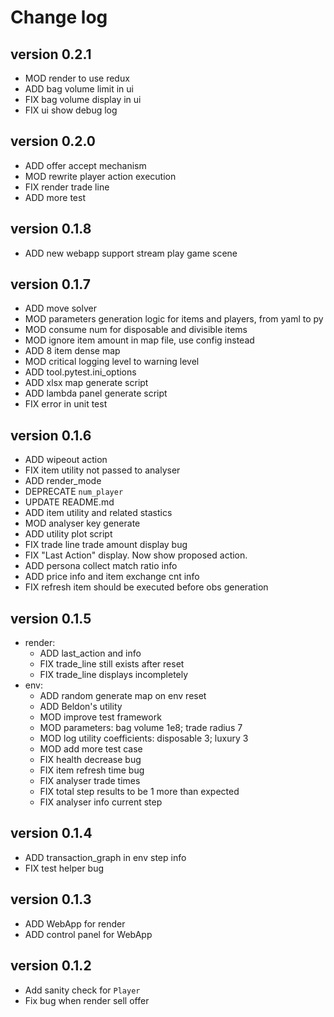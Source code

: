 # Change log

## version 0.2.1
- MOD render to use redux
- ADD bag volume limit in ui
- FIX bag volume display in ui
- FIX ui show debug log

## version 0.2.0
- ADD offer accept mechanism
- MOD rewrite player action execution
- FIX render trade line
- ADD more test

## version 0.1.8
- ADD new webapp support stream play game scene

## version 0.1.7
- ADD move solver
- MOD parameters generation logic for items and players, from yaml to py
- MOD consume num for disposable and divisible items
- MOD ignore item amount in map file, use config instead
- ADD 8 item dense map
- MOD critical logging level to warning level
- ADD tool.pytest.ini_options
- ADD xlsx map generate script
- ADD lambda panel generate script
- FIX error in unit test

## version 0.1.6
  - ADD wipeout action
  - FIX item utility not passed to analyser
  - ADD render_mode
  - DEPRECATE `num_player`
  - UPDATE README.md
  - ADD item utility and related stastics
  - MOD analyser key generate
  - ADD utility plot script
  - FIX trade line trade amount display bug
  - FIX "Last Action" display. Now show proposed action.
  - ADD persona collect match ratio info
  - ADD price info and item exchange cnt info
  - FIX refresh item should be executed before obs generation

## version 0.1.5
- render:
  - ADD last_action and info
  - FIX trade_line still exists after reset
  - FIX trade_line displays incompletely
- env:
  - ADD random generate map on env reset
  - ADD Beldon's utility
  - MOD improve test framework
  - MOD parameters: bag volume 1e8; trade radius 7
  - MOD log utility coefficients: disposable 3; luxury 3
  - MOD add more test case
  - FIX health decrease bug
  - FIX item refresh time bug
  - FIX analyser trade times
  - FIX total step results to be 1 more than expected
  - FIX analyser info current step

## version 0.1.4
- ADD transaction_graph in env step info
- FIX test helper bug

## version 0.1.3
- ADD WebApp for render
- ADD control panel for WebApp

## version 0.1.2
- Add sanity check for `Player`
- Fix bug when render sell offer
